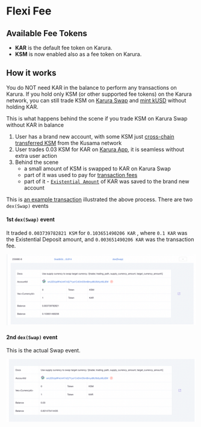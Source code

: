 # Flexi Fee

## Available Fee Tokens

* **KAR** is the default fee token on Karura. 
* **KSM** is now enabled also as a fee token on Karura.

## How it works

You do NOT need KAR in the balance to perform any transactions on Karura. If you hold only KSM \(or other supported fee tokens\) on the Karura network, you can still trade KSM on [Karura Swap](swap/) and [mint kUSD](kusd-stablecoin/mint-kusd.md) without holding KAR.

This is what happens behind the scene if you trade KSM on Karura Swap without KAR in balance

1. User has a brand new account, with some KSM just [cross-chain transferred KSM](inter-kusama-transfer.md) from the Kusama network
2. User trades 0.03 KSM for KAR on [Karura App](https://apps.karura.network/swap), it is seamless without extra user action
3. Behind the scene 
   * a small amount of KSM is swapped to KAR on Karura Swap 
   * part of it was used to pay for [transaction fees](../get-started/transaction-fees.md)
   * part of it - [`Existential Amount`](../get-started/karura-account/#existential-deposit) of KAR was saved to the brand new account

This is [an example transaction](https://karura.subscan.io/extrinsic/255680-3) illustrated the above process. There are two `dex(Swap)` events

#### 1st `dex(Swap)` event 

It traded `0.003739782821 KSM`  for `0.103651490206 KAR` , where `0.1 KAR` was the Existential Deposit amount, and `0.003651490206 KAR` was the transaction fee.

![](../../.gitbook/assets/screen-shot-2021-08-03-at-12.33.28-pm.png)

#### 2nd `dex(Swap)` event

This is the actual Swap event.

![](../../.gitbook/assets/screen-shot-2021-08-03-at-12.33.33-pm.png)

